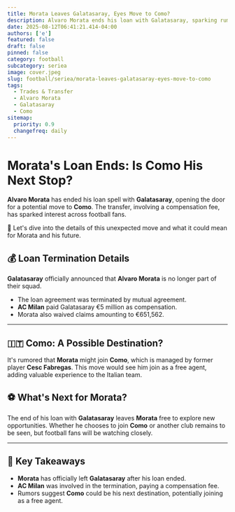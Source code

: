 ```yaml
---
title: Morata Leaves Galatasaray, Eyes Move to Como?
description: Alvaro Morata ends his loan with Galatasaray, sparking rumors of a transfer to Como.
date: 2025-08-12T06:41:21.414-04:00
authors: ['e']
featured: false
draft: false
pinned: false
category: football
subcategory: seriea
image: cover.jpeg
slug: football/seriea/morata-leaves-galatasaray-eyes-move-to-como
tags:
  - Trades & Transfer
  - Alvaro Morata
  - Galatasaray
  - Como
sitemap:
  priority: 0.9
  changefreq: daily
---
```


# Morata's Loan Ends: Is Como His Next Stop?

**Alvaro Morata** has ended his loan spell with **Galatasaray**, opening the door for a potential move to **Como**. The transfer, involving a compensation fee, has sparked interest across football fans.

🤔 Let's dive into the details of this unexpected move and what it could mean for Morata and his future.

## 💰 Loan Termination Details

**Galatasaray** officially announced that **Alvaro Morata** is no longer part of their squad.
- The loan agreement was terminated by mutual agreement.
- **AC Milan** paid Galatasaray €5 million as compensation.
- Morata also waived claims amounting to €651,562.

---

## 🇮🇹 Como: A Possible Destination?

It's rumored that **Morata** might join **Como**, which is managed by former player **Cesc Fabregas**.
This move would see him join as a free agent, adding valuable experience to the Italian team.

## ⚽ What's Next for Morata?

The end of his loan with **Galatasaray** leaves **Morata** free to explore new opportunities.
Whether he chooses to join **Como** or another club remains to be seen, but football fans will be watching closely.

---

## 🧐 Key Takeaways

- **Morata** has officially left **Galatasaray** after his loan ended.
- **AC Milan** was involved in the termination, paying a compensation fee.
- Rumors suggest **Como** could be his next destination, potentially joining as a free agent.